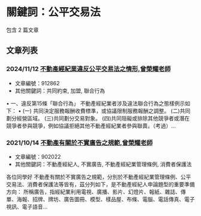 # 關鍵詞：公平交易法

包含 2 篇文章

## 文章列表

### 2024/11/12 [不動產經紀業違反公平交易法之情形,曾榮耀老師](../../articles/912862_%E4%B8%8D%E5%8B%95%E7%94%A2%E7%B6%93%E7%B4%80%E6%A5%AD%E9%81%95%E5%8F%8D%E5%85%AC%E5%B9%B3%E4%BA%A4%E6%98%93%E6%B3%95%E4%B9%8B%E6%83%85%E5%BD%A2%2C%E6%9B%BE%E6%A6%AE%E8%80%80%E8%80%81%E5%B8%AB.md)
- 文章編號：912862
- 其他關鍵詞：共同約束, 加盟, 聯合行為

• 一、違反第15條「聯合行為」 不動產經紀業者涉及違法聯合行為之態樣例示如下： • (一) 共同決定服務報酬收費標準，或協議限制服務報酬之調整。 (二)共同劃分經營區域。 (三)共同劃分交易對象。 (四)共同阻礙或排除其他競爭者或潛在競爭者參與競爭，例如協議拒絕其他不動產經紀業者參與聯賣。（考過）...

### 2021/10/14 [不動產有關於不實廣告之規範,曾榮耀老師](../../articles/902022_%E4%B8%8D%E5%8B%95%E7%94%A2%E6%9C%89%E9%97%9C%E6%96%BC%E4%B8%8D%E5%AF%A6%E5%BB%A3%E5%91%8A%E4%B9%8B%E8%A6%8F%E7%AF%84%2C%E6%9B%BE%E6%A6%AE%E8%80%80%E8%80%81%E5%B8%AB.md)
- 文章編號：902022
- 其他關鍵詞：不動產經紀人, 不實廣告, 不動產經紀業管理條例, 消費者保護法

各位同學好 不動產有關於不實廣告之規範，分別於不動產經紀業管理條例、公平交易法、消費者保護法等皆有，茲分列如下，是不動產經紀人申論題型的重要準備方向： 所稱廣告，指經紀業利用電視、廣播、影片、幻燈片、報紙、雜誌、傳單、海報、招牌、牌坊、廣告圖冊、模型、樣品屋、布條、電腦、電話傳真、電子視訊、電子語音...
